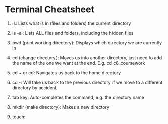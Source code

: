 # Terminal Cheatsheet

1. ls:
    Lists what is in (files and folders) the current directory

2. ls -al:
    Lists ALL files and folders, including the hidden files

3. pwd (print working directory):
    Displays which directory we are currently in

4. cd (change directory): 
    Moves us into another directory, just need to add the name of the one we want at the end. E.g. cd c8_coursework

5. cd ~ or cd:
    Navigates us back to the home directory

6. cd -:
    Will take us back to the previous directory if we move to a different directory by accident

7. tab key:
    Auto-completes the command, e.g. the directory name

8. mkdir (make directory):
    Makes a new directory

9. touch:
